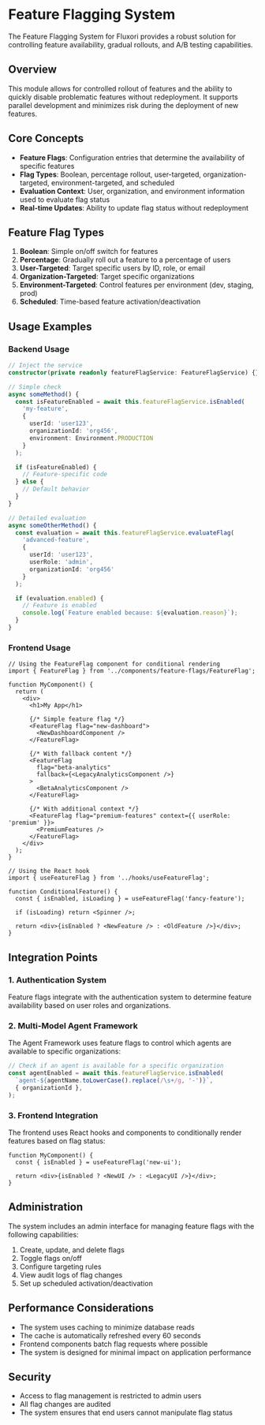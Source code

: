 # Feature Flagging System

The Feature Flagging System for Fluxori provides a robust solution for controlling feature availability, gradual rollouts, and A/B testing capabilities.

## Overview

This module allows for controlled rollout of features and the ability to quickly disable problematic features without redeployment. It supports parallel development and minimizes risk during the deployment of new features.

## Core Concepts

- **Feature Flags**: Configuration entries that determine the availability of specific features
- **Flag Types**: Boolean, percentage rollout, user-targeted, organization-targeted, environment-targeted, and scheduled
- **Evaluation Context**: User, organization, and environment information used to evaluate flag status
- **Real-time Updates**: Ability to update flag status without redeployment

## Feature Flag Types

1. **Boolean**: Simple on/off switch for features
2. **Percentage**: Gradually roll out a feature to a percentage of users
3. **User-Targeted**: Target specific users by ID, role, or email
4. **Organization-Targeted**: Target specific organizations
5. **Environment-Targeted**: Control features per environment (dev, staging, prod)
6. **Scheduled**: Time-based feature activation/deactivation

## Usage Examples

### Backend Usage

```typescript
// Inject the service
constructor(private readonly featureFlagService: FeatureFlagService) {}

// Simple check
async someMethod() {
  const isFeatureEnabled = await this.featureFlagService.isEnabled(
    'my-feature',
    {
      userId: 'user123',
      organizationId: 'org456',
      environment: Environment.PRODUCTION
    }
  );

  if (isFeatureEnabled) {
    // Feature-specific code
  } else {
    // Default behavior
  }
}

// Detailed evaluation
async someOtherMethod() {
  const evaluation = await this.featureFlagService.evaluateFlag(
    'advanced-feature',
    {
      userId: 'user123',
      userRole: 'admin',
      organizationId: 'org456'
    }
  );

  if (evaluation.enabled) {
    // Feature is enabled
    console.log(`Feature enabled because: ${evaluation.reason}`);
  }
}
```

### Frontend Usage

```tsx
// Using the FeatureFlag component for conditional rendering
import { FeatureFlag } from '../components/feature-flags/FeatureFlag';

function MyComponent() {
  return (
    <div>
      <h1>My App</h1>

      {/* Simple feature flag */}
      <FeatureFlag flag="new-dashboard">
        <NewDashboardComponent />
      </FeatureFlag>

      {/* With fallback content */}
      <FeatureFlag
        flag="beta-analytics"
        fallback={<LegacyAnalyticsComponent />}
      >
        <BetaAnalyticsComponent />
      </FeatureFlag>

      {/* With additional context */}
      <FeatureFlag flag="premium-features" context={{ userRole: 'premium' }}>
        <PremiumFeatures />
      </FeatureFlag>
    </div>
  );
}

// Using the React hook
import { useFeatureFlag } from '../hooks/useFeatureFlag';

function ConditionalFeature() {
  const { isEnabled, isLoading } = useFeatureFlag('fancy-feature');

  if (isLoading) return <Spinner />;

  return <div>{isEnabled ? <NewFeature /> : <OldFeature />}</div>;
}
```

## Integration Points

### 1. Authentication System

Feature flags integrate with the authentication system to determine feature availability based on user roles and organizations.

### 2. Multi-Model Agent Framework

The Agent Framework uses feature flags to control which agents are available to specific organizations:

```typescript
// Check if an agent is available for a specific organization
const agentEnabled = await this.featureFlagService.isEnabled(
  `agent-${agentName.toLowerCase().replace(/\s+/g, '-')}`,
  { organizationId },
);
```

### 3. Frontend Integration

The frontend uses React hooks and components to conditionally render features based on flag status:

```tsx
function MyComponent() {
  const { isEnabled } = useFeatureFlag('new-ui');

  return <div>{isEnabled ? <NewUI /> : <LegacyUI />}</div>;
}
```

## Administration

The system includes an admin interface for managing feature flags with the following capabilities:

1. Create, update, and delete flags
2. Toggle flags on/off
3. Configure targeting rules
4. View audit logs of flag changes
5. Set up scheduled activation/deactivation

## Performance Considerations

- The system uses caching to minimize database reads
- The cache is automatically refreshed every 60 seconds
- Frontend components batch flag requests where possible
- The system is designed for minimal impact on application performance

## Security

- Access to flag management is restricted to admin users
- All flag changes are audited
- The system ensures that end users cannot manipulate flag status
